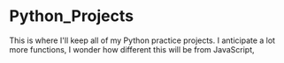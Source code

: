 # Python_Projects
 This is where I'll keep all of my Python practice projects. I anticipate a lot more functions, I wonder how different this will be from JavaScript,
